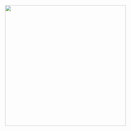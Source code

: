<div style="display: flex; width: 100%; justify-content: flex-end;">

 <img style="width: 380px; height: 380px; margin-left: 500px" src="https://img.freepik.com/free-vector/flat-hand-drawn-multitasking-businesswoman-illustration_23-2148829946.jpg?w=740&t=st=1688154618~exp=1688155218~hmac=f73be0006436dfba5e67acd770b3e834c32aa0ddbbef932ba8935134c0f2098d"/>
 
</div>

